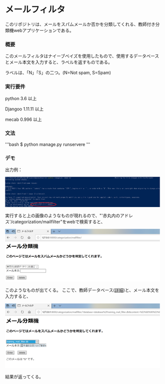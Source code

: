 # メールフィルタ
このリポジトリは、メールをスパムメールか否かを分類してくれる、教師付き分類機webアプリケーションである。

### 概要

このメールフィルタはナイーブベイズを使用したもので、使用するデータベースとメール本文を入力すると、ラベルを返すものである。

ラベルは、「N」「S」の二つ。(N=Not spam, S=Spam)


### 実行要件

python 3.6 以上

Djangoo 1.11.11 以上

mecab 0.996 以上


### 文法

'''bash
$ python manage.py runservere
'''


### デモ

出力例：

![output](./image/output_image.png)

実行すると上の画像のようなものが現れるので、"'赤丸内のアドレス'/categorization/mailfilter"をwebで検索すると、

![page](./image/page.png)

このようなものが出てくる。
ここで、教師データベース([詳細](https://github.com/yusuke1565/mail_filter/make_db/))と、メール本文を入力すると、

![page_ans](./image/page_ans.png)

結果が返ってくる。

